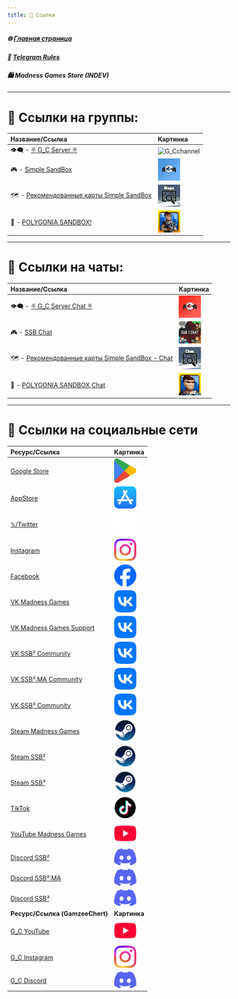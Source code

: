 ```yaml
---
title: 🔗 Ссылки
---
```


##### 🌐 [Главная страница](./index.md)
##### 📜 [Telegram Rules](./TGRules.md)
##### 🛍️ Madness Games Store (INDEV)

- - - - -

# 📢 Ссылки на группы:

| Название/Ссылка | Картинка |
|:----------|:------------|
| 👁️‍🗨️ - [⛧ G_С Server ⛧](https://t.me/Gamzee_Chert) | ![G_Cchannel](TEST) |
| 🎮 - [Simple SandBox](https://t.me/simple_sandbox) | <img src="https://github.com/GamzeeChert/gamzeechert.github.io/blob/main/_telegramrules%2F_tgicons%2FG_Cchannel.jpg" width="50" /> |
| 🗺 - [Рекомендованные карты Simple SandBox](https://t.me/SimpleSandBoxRecommendedMaps) | <img src="https://github.com/GamzeeChert/gamzeechert.github.io/blob/main/_telegramrules/_tgicons/RMSSBchannel.jpg" width="50" /> |
| 👾 - [POLYGONIA SANDBOX!](https://t.me/polygonia_sandbox) | <img src="https://github.com/GamzeeChert/gamzeechert.github.io/blob/main/_telegramrules/_tgicons/PSBchannel.jpg" width="50" /> |

- - - - - 

# 💬 Ссылки на чаты:

| Название/Ссылка | Картинка |
|:----------|:------------|
| 👁️‍🗨️ - [⛧ G_C Server Chat ⛧](https://t.me/+WA4ubIKzWSsxOWRi) | <img src="https://github.com/GamzeeChert/gamzeechert.github.io/blob/main/_telegramrules/_tgicons/G_Cchat.jpg" width="50" /> |
| 🎮 - [SSB Chat](https://t.me/SimpleSandBox2Chat) | <img src="https://github.com/GamzeeChert/gamzeechert.github.io/blob/main/_telegramrules/_tgicons/SSBchat.jpg" width="50" /> |
| 🗺 - [Рекомендованные карты Simple SandBox - Chat](https://t.me/SimpleSandBoxRecommendedMapsChat) | <img src="https://github.com/GamzeeChert/gamzeechert.github.io/blob/main/_telegramrules/_tgicons/RMSSBchat.jpg" width="50" /> |
| 👾 - [POLYGONIA SANDBOX Chat](https://t.me/polygonia_sandbox_chat) | <img src="https://github.com/GamzeeChert/gamzeechert.github.io/blob/main/_telegramrules/_tgicons/PSBchat.jpg" width="50" /> |

- - - - -

# 🔗 Ссылки на социальные сети

| Ресурс/Ссылка | Картинка |
|:--------------|:---------|
| [Google Store](https://play.google.com/store/apps/dev?id=7129867871289421717) | <img src="https://github.com/GamzeeChert/gamzeechert.github.io/blob/main/_telegramrules/_icons/GooglePlay.png" width="50" /> |
| [AppStore](https://apps.apple.com/ru/developer/ihor-pidhainyi/id1529595470) | <img src="https://github.com/GamzeeChert/gamzeechert.github.io/blob/main/_telegramrules/_icons/AppStore.png" width="50" /> |
| [𝕏/Twitter](https://x.com/MadnessGames016?s=09) | <img src="https://github.com/GamzeeChert/gamzeechert.github.io/blob/main/_telegramrules/_icons/X_Twitter.png" width="50" />
| [Instagram](https://www.instagram.com/madness_games_dev/) | <img src="https://github.com/GamzeeChert/gamzeechert.github.io/blob/main/_telegramrules/_icons/Instagram.png" width="50" /> |
| [Facebook](https://www.facebook.com/MadnessGamesOfficial/) | <img src="https://github.com/GamzeeChert/gamzeechert.github.io/blob/main/_telegramrules/_icons/Facebook.png" width="50" /> |
| [VK Madness Games](https://vk.com/madnessgamesofficial) | <img src="https://github.com/GamzeeChert/gamzeechert.github.io/blob/main/_telegramrules/_icons/VK.png" width="50" /> |
| [VK Madness Games Support](https://vk.com/testers_ssb2 ) | <img src="https://github.com/GamzeeChert/gamzeechert.github.io/blob/main/_telegramrules/_icons/VK.png" width="50" /> | 
| [VK SSB² Community](https://vk.com/ssb2community) | <img src="https://github.com/GamzeeChert/gamzeechert.github.io/blob/main/_telegramrules/_icons/VK.png" width="50" /> |
| [VK SSB²:MA Community](https://vk.com/ssb2macommunity) | <img src="https://github.com/GamzeeChert/gamzeechert.github.io/blob/main/_telegramrules/_icons/VK.png" width="50" /> |
| [VK SSB³ Community](https://vk.com/simplesandbox3) | <img src="https://github.com/GamzeeChert/gamzeechert.github.io/blob/main/_telegramrules/_icons/VK.png" width="50" /> |
| [Steam Madness Games](https://steamcommunity.com/groups/MadnessGamesGang) | <img src="https://github.com/GamzeeChert/gamzeechert.github.io/blob/main/_telegramrules/_icons/Steam.png" width="50" /> |
| [Steam SSB²](https://steamcommunity.com/groups/SimpleSandBox2) | <img src="https://github.com/GamzeeChert/gamzeechert.github.io/blob/main/_telegramrules/_icons/Steam.png" width="50" /> |
| [Steam SSB³](https://steamcommunity.com/groups/SimpleSandBox3) | <img src="https://github.com/GamzeeChert/gamzeechert.github.io/blob/main/_telegramrules/_icons/Steam.png" width="50" /> |
| [TikTok](https://tiktok.com/@madnessgamesofficial) | <img src="https://github.com/GamzeeChert/gamzeechert.github.io/blob/main/_telegramrules/_icons/TikTok.png" width="50" /> |
| [YouTube Madness Games](https://www.youtube.com/@MadnessGamesOfficial) | <img src="https://github.com/GamzeeChert/gamzeechert.github.io/blob/main/_telegramrules/_icons/YouTube.png" width="50" /> |
| [Discord SSB²](https://discord.gg/simple-sandbox-official-server-570256469203877898) | <img src="https://github.com/GamzeeChert/gamzeechert.github.io/blob/main/_telegramrules/_icons/Discord.png" width="50" /> |
| [Discord SSB²:MA](https://discord.gg/simple-sandbox-2-middle-ages-906196036807188490) | <img src="https://github.com/GamzeeChert/gamzeechert.github.io/blob/main/_telegramrules/_icons/Discord.png" width="50" /> |
| [Discord SSB³](https://discord.gg/simple-sandbox-3-992814941256044584) | <img src="https://github.com/GamzeeChert/gamzeechert.github.io/blob/main/_telegramrules/_icons/Discord.png" width="50" /> |
| **Ресурс/Ссылка (GamzeeChert)** | **Картинка** |
| [G_C YouTube](https://www.youtube.com/@GamzeeChertanovskiy/) | <img src="https://github.com/GamzeeChert/gamzeechert.github.io/blob/main/_telegramrules/_icons/YouTube.png" width="50" /> |
| [G_C Instagram](https://www.instagram.com/gamzeechertanovskiy/) | <img src="https://github.com/GamzeeChert/gamzeechert.github.io/blob/main/_telegramrules/_icons/Instagram.png" width="50" /> |
| [G_C Discord](https://discord.gg/gamzee-s-server-637368353937293332) | <img src="https://github.com/GamzeeChert/gamzeechert.github.io/blob/main/_telegramrules/_icons/Discord.png" width="50" /> |
